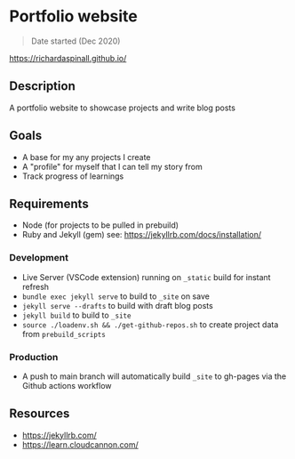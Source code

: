 # Portfolio website

> Date started (Dec 2020)

https://richardaspinall.github.io/

## Description

A portfolio website to showcase projects and write blog posts

## Goals

- A base for my any projects I create
- A "profile" for myself that I can tell my story from
- Track progress of learnings

## Requirements

- Node (for projects to be pulled in prebuild)
- Ruby and Jekyll (gem) see: https://jekyllrb.com/docs/installation/

### Development

- Live Server (VSCode extension) running on `_static` build for instant refresh
- `bundle exec jekyll serve` to build to `_site` on save
- `jekyll serve --drafts` to build with draft blog posts
- `jekyll build` to build to `_site`
- `source ./loadenv.sh && ./get-github-repos.sh` to create project data from `prebuild_scripts`

### Production

- A push to main branch will automatically build `_site` to gh-pages via the Github actions workflow

## Resources

- https://jekyllrb.com/
- https://learn.cloudcannon.com/
